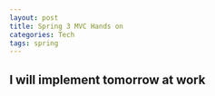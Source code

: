```yaml
---
layout: post
title: Spring 3 MVC Hands on
categories: Tech
tags: spring
---
```


I will implement tomorrow at work
---
